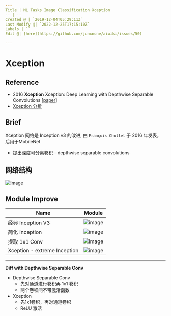 ```yaml
---
Title | ML Tasks Image Classification Xception
-- | --
Created @ | `2019-12-04T05:29:11Z`
Last Modify @| `2022-12-25T17:15:10Z`
Labels | ``
Edit @| [here](https://github.com/junxnone/aiwiki/issues/50)

---
```

# Xception

## Reference
- 2016 **Xception** Xception: Deep Learning with Depthwise Separable Convolutions [[paper](https://arxiv.org/abs/1610.02357)]
- [Xception 分析](https://blog.csdn.net/lk3030/article/details/84847879)

## Brief

Xception 网络是 Inception v3 的改进, 由 `François Chollet` 于 2016 年发表，后用于MobileNet

- 提出深度可分离卷积 - depthwise separable convolutions

## 网络结构
![image](https://user-images.githubusercontent.com/2216970/70120320-4323f180-16a7-11ea-87ba-feb0e74aafbb.png)

## Module Improve

Name | Module
-- | --
经典 Inception V3 | ![image](https://user-images.githubusercontent.com/2216970/70115838-e8d16380-169b-11ea-96be-430fdd6a7f7c.png)
简化 Inception | ![image](https://user-images.githubusercontent.com/2216970/70115847-f1299e80-169b-11ea-8195-d269ba6633cf.png)
提取 1x1 Conv | ![image](https://user-images.githubusercontent.com/2216970/70115867-fe468d80-169b-11ea-98b4-cc62f7a120d3.png)
Xception - extreme Inception | ![image](https://user-images.githubusercontent.com/2216970/70115874-06063200-169c-11ea-868a-e4e1bdfa0a66.png)

---
**Diff with Depthwise Separable Conv**
- Depthwise Separable Conv
  - 先对通道进行卷积再 1x1 卷积
  - 两个卷积间不带激活函数
- Xception 
  - 先1x1卷积，再对通道卷积
  - ReLU 激活

